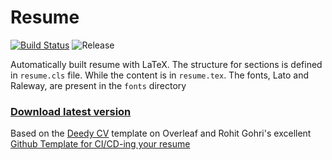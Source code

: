 # Resume

[![Build Status](https://github.com/codery2k/resume/workflows/Preview/badge.svg?branch=master)](https://github.com/codery2k/resume/actions?query=branch%3Amaster)
![Release](https://github.com/codery2k/resume/workflows/Release/badge.svg)

Automatically built resume with LaTeX. The structure for sections is defined in `resume.cls` file. While the content is in `resume.tex`. The fonts, Lato and Raleway, are present in the `fonts` directory

<!-- ### [Preview latest version](https://docs.google.com/viewer?url=https://github.com/codery2k/resume/releases/latest/download/SaurabhMiglani.pdf) -->

### [Download latest version](https://github.com/codery2k/resume/releases/latest/download/SaurabhMiglani.pdf) 

Based on the [Deedy CV](https://www.overleaf.com/latex/templates/deedy-cv/bjryvfsjdyxz) template on Overleaf and Rohit Gohri's excellent [Github Template for CI/CD-ing your resume](https://github.com/rohit-gohri/resume-template)

